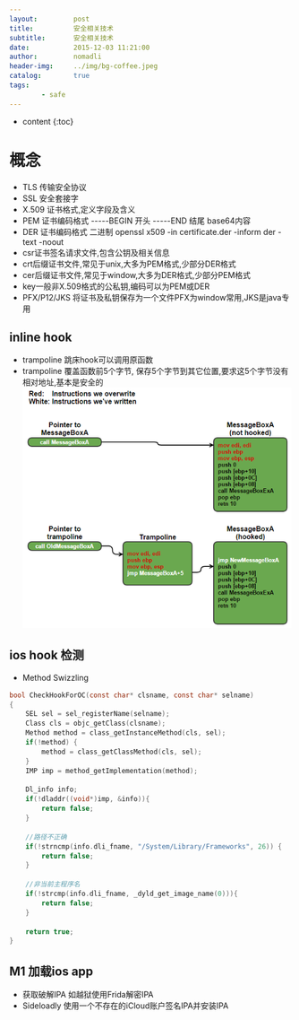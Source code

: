 ```yaml
---
layout:         post
title:          安全相关技术
subtitle:       安全相关技术
date:           2015-12-03 11:21:00
author:         nomadli
header-img:     ../img/bg-coffee.jpeg
catalog:        true
tags:
        - safe
---
```


* content
{:toc}

# 概念
- TLS 传输安全协议
- SSL 安全套接字
- X.509 证书格式,定义字段及含义
- PEM 证书编码格式 -----BEGIN 开头 -----END 结尾 base64内容
- DER 证书编码格式 二进制 openssl x509 -in certificate.der -inform der -text -noout
- csr证书签名请求文件,包含公钥及相关信息
- crt后缀证书文件,常见于unix,大多为PEM格式,少部分DER格式
- cer后缀证书文件,常见于window,大多为DER格式,少部分PEM格式
- key一般非X.509格式的公私钥,编码可以为PEM或DER
- PFX/P12/JKS 将证书及私钥保存为一个文件PFX为window常用,JKS是java专用

## inline hook
- trampoline 跳床hook可以调用原函数
- trampoline 覆盖函数前5个字节, 保存5个字节到其它位置,要求这5个字节没有相对地址,基本是安全的
![](../img/safe/trampoline.png)

## ios hook 检测
- Method Swizzling 
```C
bool CheckHookForOC(const char* clsname, const char* selname)
{
    SEL sel = sel_registerName(selname);
    Class cls = objc_getClass(clsname);
    Method method = class_getInstanceMethod(cls, sel);
    if(!method) {
        method = class_getClassMethod(cls, sel);
    }
    IMP imp = method_getImplementation(method);

    Dl_info info;
    if(!dladdr((void*)imp, &info)){
        return false;
    }

    //路径不正确
    if(!strncmp(info.dli_fname, "/System/Library/Frameworks", 26)) {
        return false;
    }

    //非当前主程序名
    if(!strcmp(info.dli_fname, _dyld_get_image_name(0))){
        return false;
    }
      
    return true;
}
```

## M1 加载ios app
- 获取破解IPA 如越狱使用Frida解密IPA
- Sideloadly 使用一个不存在的iCloud账户签名IPA并安装IPA
